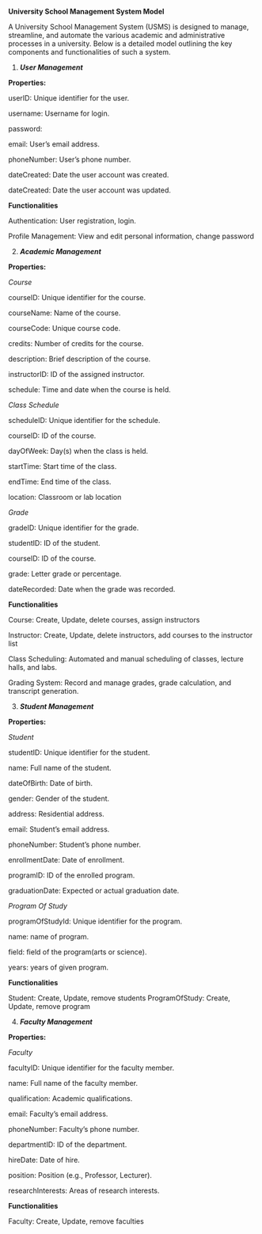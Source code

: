 **University School Management System Model**

A University School Management System (USMS) is designed to manage, streamline, and automate the various academic and administrative processes in a university. Below is a detailed model outlining the key components and functionalities of such a system.

1. ***User Management***

**Properties:**

userID: Unique identifier for the user.

username: Username for login.

password:

email: User’s email address.

phoneNumber: User’s phone number.

dateCreated: Date the user account was created.

dateCreated: Date the user account was updated.

**Functionalities**

Authentication: User registration, login.

Profile Management: View and edit personal information, change password


2. ***Academic Management***

**Properties:**

*Course*

courseID: Unique identifier for the course.

courseName: Name of the course.

courseCode: Unique course code.

credits: Number of credits for the course.

description: Brief description of the course.

instructorID: ID of the assigned instructor.

schedule: Time and date when the course is held.

*Class Schedule*

scheduleID: Unique identifier for the schedule.

courseID: ID of the course.

dayOfWeek: Day(s) when the class is held.

startTime: Start time of the class.

endTime: End time of the class.

location: Classroom or lab location

*Grade*

gradeID: Unique identifier for the grade.

studentID: ID of the student.

courseID: ID of the course.

grade: Letter grade or percentage.

dateRecorded: Date when the grade was recorded.



**Functionalities**

Course: Create, Update, delete courses, assign instructors

Instructor: Create, Update, delete instructors, add courses to the instructor list

Class Scheduling: Automated and manual scheduling of classes, lecture halls, and labs.

Grading System: Record and manage grades, grade calculation, and transcript generation.


3. ***Student Management***

**Properties:**

*Student*

studentID: Unique identifier for the student.

name: Full name of the student.

dateOfBirth: Date of birth.

gender: Gender of the student.

address: Residential address.

email: Student’s email address.

phoneNumber: Student’s phone number.

enrollmentDate: Date of enrollment.

programID: ID of the enrolled program.

graduationDate: Expected or actual graduation date.

*Program Of Study*

programOfStudyId: Unique identifier for the program.

name: name of program.

field: field of the program(arts or science).

years: years of given program.

**Functionalities**

Student: Create, Update, remove students
ProgramOfStudy: Create, Update, remove program


4. ***Faculty Management***

**Properties:**

*Faculty*

facultyID: Unique identifier for the faculty member.

name: Full name of the faculty member.

qualification: Academic qualifications.

email: Faculty’s email address.

phoneNumber: Faculty’s phone number.

departmentID: ID of the department.

hireDate: Date of hire.

position: Position (e.g., Professor, Lecturer).

researchInterests: Areas of research interests.


**Functionalities**

Faculty: Create, Update, remove faculties
